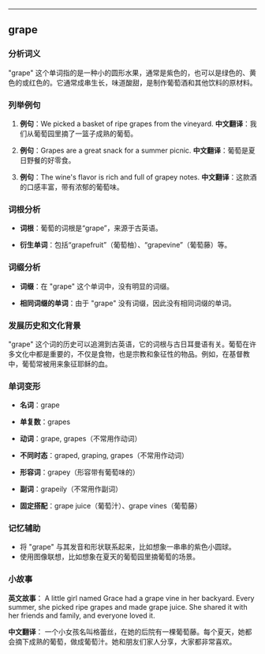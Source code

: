 
---------------
## grape
### 分析词义
"grape" 这个单词指的是一种小的圆形水果，通常是紫色的，也可以是绿色的、黄色的或红色的。它通常成串生长，味道酸甜，是制作葡萄酒和其他饮料的原材料。

### 列举例句
1. **例句**：We picked a basket of ripe grapes from the vineyard.
   **中文翻译**：我们从葡萄园里摘了一篮子成熟的葡萄。

2. **例句**：Grapes are a great snack for a summer picnic.
   **中文翻译**：葡萄是夏日野餐的好零食。

3. **例句**：The wine's flavor is rich and full of grapey notes.
   **中文翻译**：这款酒的口感丰富，带有浓郁的葡萄味。

### 词根分析
- **词根**：葡萄的词根是“grape”，来源于古英语。

- **衍生单词**：包括“grapefruit”（葡萄柚）、“grapevine”（葡萄藤）等。

### 词缀分析
- **词缀**：在 "grape" 这个单词中，没有明显的词缀。

- **相同词缀的单词**：由于 "grape" 没有词缀，因此没有相同词缀的单词。

### 发展历史和文化背景
"grape" 这个词的历史可以追溯到古英语，它的词根与古日耳曼语有关。葡萄在许多文化中都是重要的，不仅是食物，也是宗教和象征性的物品。例如，在基督教中，葡萄常被用来象征耶稣的血。

### 单词变形
- **名词**：grape
- **单复数**：grapes
- **动词**：grape, grapes（不常用作动词）
- **不同时态**：graped, graping, grapes（不常用作动词）
- **形容词**：grapey（形容带有葡萄味的）
- **副词**：grapeily（不常用作副词）

- **固定搭配**：grape juice（葡萄汁）、grape vines（葡萄藤）

### 记忆辅助
- 将 "grape" 与其发音和形状联系起来，比如想象一串串的紫色小圆球。
- 使用图像联想，比如想象在夏天的葡萄园里摘葡萄的场景。

### 小故事
**英文故事**：
A little girl named Grace had a grape vine in her backyard. Every summer, she picked ripe grapes and made grape juice. She shared it with her friends and family, and everyone loved it.

**中文翻译**：
一个小女孩名叫格蕾丝，在她的后院有一棵葡萄藤。每个夏天，她都会摘下成熟的葡萄，做成葡萄汁。她和朋友们家人分享，大家都非常喜欢。

